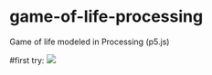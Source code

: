 # game-of-life-processing
Game of life modeled in Processing (p5.js)

#first try:
<img src='https://media.giphy.com/media/3o6Ztk8QKZdNBLBw2s/giphy.gif'/>